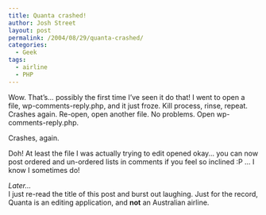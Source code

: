 ```yaml
---
title: Quanta crashed!
author: Josh Street
layout: post
permalink: /2004/08/29/quanta-crashed/
categories:
  - Geek
tags:
  - airline
  - PHP
---
```

Wow. That&#8217;s&#8230; possibly the first time I&#8217;ve seen it do that! I went to open a file, wp-comments-reply.php, and it just froze. Kill process, rinse, repeat. Crashes again. Re-open, open another file. No problems. Open wp-comments-reply.php.

Crashes, again.

Doh! At least the file I was actually trying to edit opened okay&#8230; you can now post ordered and un-ordered lists in comments if you feel so inclined :P &#8230; I know I sometimes do!

*Later&#8230;*  
I just re-read the title of this post and burst out laughing. Just for the record, Quanta is an editing application, and **not** an Australian airline.
